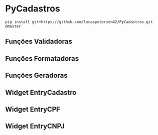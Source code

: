 # PyCadastros
`pip install git+https://github.com/lucaspetersen42/PyCadastros.git @master`

<h2>Funções Validadoras</h2>
<h2>Funções Formatadoras</h2>
<h2>Funções Geradoras</h2>
<h2>Widget EntryCadastro</h2>
<h2>Widget EntryCPF</h2>
<h2>Widget EntryCNPJ</h2>
